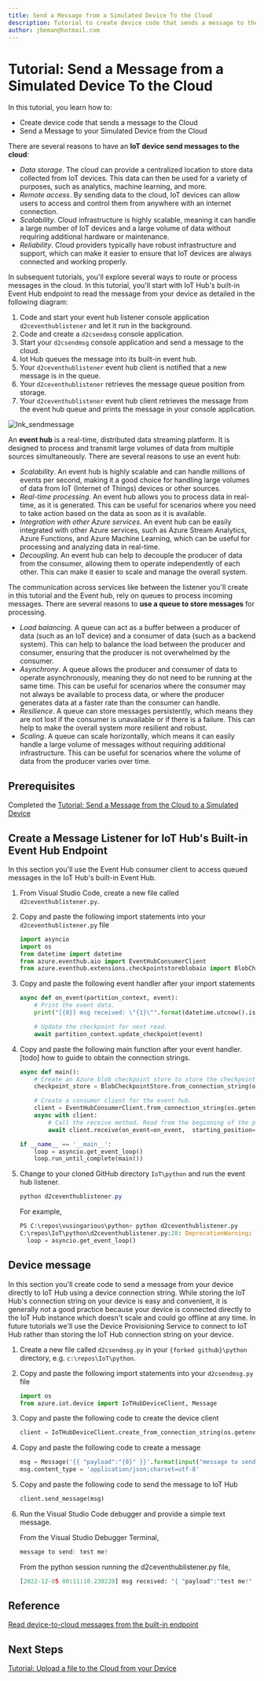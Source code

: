 ```yaml
---
title: Send a Message from a Simulated Device To the Cloud
description: Tutorial to create device code that sends a message to the Cloud and code to send a message to a simulated Device from the Cloud
author: jbeman@hotmail.com
---
```


# Tutorial: Send a Message from a Simulated Device To the Cloud

In this tutorial, you learn how to:

- Create device code that sends a message to the Cloud
- Send a Message to your Simulated Device from the Cloud

There are several reasons to have an **IoT device send messages to the cloud**:

- *Data storage*. The cloud can provide a centralized location to store data collected from IoT devices. This data can then be used for a variety of purposes, such as analytics, machine learning, and more.
- *Remote access*. By sending data to the cloud, IoT devices can allow users to access and control them from anywhere with an internet connection.
- *Scalability*. Cloud infrastructure is highly scalable, meaning it can handle a large number of IoT devices and a large volume of data without requiring additional hardware or maintenance.
- *Reliability*. Cloud providers typically have robust infrastructure and support, which can make it easier to ensure that IoT devices are always connected and working properly.

In subsequent tutorials, you'll explore several ways to route or process messages in the cloud. In this tutorial, you'll start with IoT Hub's built-in Event Hub endpoint to read the message from your device as detailed in the following diagram:

1. Code and start your event hub listener console application `d2ceventhublistener` and let it run in the background.
1. Code and create a `d2csendmsg` console application.
1. Start your `d2csendmsg` console application and send a message to the cloud.
1. Iot Hub queues the message into its built-in event hub.
1. Your `d2ceventhublistener` event hub client is notified that a new message is in the queue.
1. Your `d2ceventhublistener` retrieves the message queue position from storage.
1. Your `d2ceventhublistener` event hub client retrieves the message from the event hub queue and prints the message in your console application.

![lnk_sendmessage]

An **event hub** is a real-time, distributed data streaming platform. It is designed to process and transmit large volumes of data from multiple sources simultaneously. There are several reasons to use an event hub:

- *Scalability*. An event hub is highly scalable and can handle millions of events per second, making it a good choice for handling large volumes of data from IoT (Internet of Things) devices or other sources.
- *Real-time processing*. An event hub allows you to process data in real-time, as it is generated. This can be useful for scenarios where you need to take action based on the data as soon as it is available.
- *Integration with other Azure services*. An event hub can be easily integrated with other Azure services, such as Azure Stream Analytics, Azure Functions, and Azure Machine Learning, which can be useful for processing and analyzing data in real-time.
- *Decoupling*. An event hub can help to decouple the producer of data from the consumer, allowing them to operate independently of each other. This can make it easier to scale and manage the overall system.

The communication across services like between the listener you'll create in this tutorial and the Event hub, rely on queues to process incoming messages. There are several reasons to **use a queue to store messages** for processing.

- *Load balancing*. A queue can act as a buffer between a producer of data (such as an IoT device) and a consumer of data (such as a backend system). This can help to balance the load between the producer and consumer, ensuring that the producer is not overwhelmed by the consumer.
- *Asynchrony*. A queue allows the producer and consumer of data to operate asynchronously, meaning they do not need to be running at the same time. This can be useful for scenarios where the consumer may not always be available to process data, or where the producer generates data at a faster rate than the consumer can handle.
- *Resilience*. A queue can store messages persistently, which means they are not lost if the consumer is unavailable or if there is a failure. This can help to make the overall system more resilient and robust.
- *Scaling*. A queue can scale horizontally, which means it can easily handle a large volume of messages without requiring additional infrastructure. This can be useful for scenarios where the volume of data from the producer varies over time.

## Prerequisites

Completed the [Tutorial: Send a Message from the Cloud to a Simulated Device](tutorial-cloudtodevicemsg.md)

## Create a Message Listener for IoT Hub's Built-in Event Hub Endpoint

In this section you'll use the Event Hub consumer client to access queued messages in the IoT Hub's built-in Event Hub.

1. From Visual Studio Code, create a new file called `d2ceventhublistener.py`.
1. Copy and paste the following import statements into your `d2ceventhublistener.py` file

    ```python
    import asyncio
    import os
    from datetime import datetime
    from azure.eventhub.aio import EventHubConsumerClient
    from azure.eventhub.extensions.checkpointstoreblobaio import BlobCheckpointStore
    ```

1. Copy and paste the following event handler after your import statements

    ```python
    async def on_event(partition_context, event):
        # Print the event data.
        print("[{0}] msg received: \"{1}\"".format(datetime.utcnow().isoformat(), event.body_as_str(encoding='UTF-8')))
    
        # Update the checkpoint for next read.
        await partition_context.update_checkpoint(event)
    ```

1. Copy and paste the following main function after your event handler. [todo] how to guide to obtain the connection strings.

    ```python
    async def main():
        # Create an Azure blob checkpoint store to store the checkpoints.
        checkpoint_store = BlobCheckpointStore.from_connection_string(os.getenv("STORAGE_CONNECTION_STRING"), os.getenv("STORAGE_CONTAINER_NAME"))
    
        # Create a consumer client for the event hub.
        client = EventHubConsumerClient.from_connection_string(os.getenv("EVENTHUB_CONNECTION_STRING"), consumer_group="$Default", eventhub_name=os.getenv("EVENTHUB_NAME"), checkpoint_store=checkpoint_store)
        async with client:
            # Call the receive method. Read from the beginning of the partition (starting_position: "-1")
            await client.receive(on_event=on_event,  starting_position="-1")
    
    if __name__ == '__main__':
        loop = asyncio.get_event_loop()
        loop.run_until_complete(main())
    ```

1. Change to your cloned GitHub directory `IoT\python` and run the event hub listener.

    ```powershell
    python d2ceventhublistener.py
    ```

    For example,

    ```python
    PS C:\repos\vusingarious\python> python d2ceventhublistener.py
    C:\repos\IoT\python\d2ceventhublistener.py:28: DeprecationWarning: There is no current event loop
      loop = asyncio.get_event_loop()
    ```

## Device message

In this section you'll create code to send a message from your device directly to IoT Hub using a device connection string. While storing the IoT Hub's connection string on your device is easy and convenient, it is generally not a good practice because your device is connected directly to the IoT Hub instance which doesn't scale and could go offline at any time. In future tutorials we'll use the Device Provisioning Service to connect to IoT Hub rather than storing the IoT Hub connection string on your device.

1. Create a new file called `d2csendmsg.py` in your `{forked github}\python` directory, e.g. `c:\repos\IoT\python`.
1. Copy and paste the following import statements into your `d2csendmsg.py` file

    ```python
    import os
    from azure.iot.device import IoTHubDeviceClient, Message
    ```

1. Copy and paste the following code to create the device client

    ```python
    client = IoTHubDeviceClient.create_from_connection_string(os.getenv("IOTHUB_DEVICE_CONNECTION_STRING"))
    ```

1. Copy and paste the following code to create a message

    ```python
    msg = Message('{{ "payload":"{0}" }}'.format(input("message to send: ")))
    msg.content_type = 'application/json;charset=utf-8'
    ```

1. Copy and paste the following code to send the message to IoT Hub

    ```python
    client.send_message(msg)
    ```

1. Run the Visual Studio Code debugger and provide a simple text message.

    From the Visual Studio Debugger Terminal,

    ```powershell
    message to send: test me!
    ```

    From the python session running the d2ceventhublistener.py file,

    ```python
    [2022-12-05 00:11:10.230220] msg received: "{ "payload":"test me!" }"
    ```

## Reference

[Read device-to-cloud messages from the built-in endpoint](https://learn.microsoft.com/azure/iot-hub/iot-hub-devguide-messages-read-builtin)

## Next Steps

[Tutorial: Upload a file to the Cloud from your Device](tutorial-uploaddevicefile.md)

<!--Images-->

[lnk_sendmessage]: media/tutorial-devicetocloudmsg/sendmessage.png